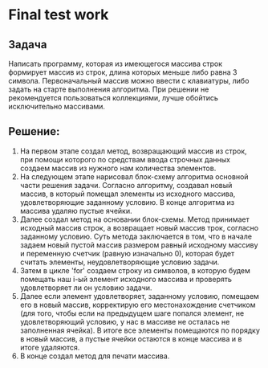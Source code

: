 # Final test work
## Задача
Написать программу, которая из имеющегося массива строк формирует массив из строк, длина которых меньше либо равна 3 символа. 
Первоначальный массив можно ввести с клавиатуры, либо задать на старте выполнения алгоритма. 
При решении не рекомендуется пользоваться коллекциями, лучше обойтись исключительно массивами.

## Решение:
1. На первом этапе создал метод, возвращающий массив из строк, при помощи которого по средствам ввода строчных данных создаем массив из нужного нам количества элементов.
2. На следующем этапе нарисовал блок-схему алгоритма основной части решения задачи. 
Согласно алгоритму, создавал новый массив, в который помещал элементы из исходного массива, удовлетворяющие заданному условию. В конце алгоритма из массива удаляю пустые ячейки.
3. Далее создал метод на основании блок-схемы. Метод принимает исходный массив строк, а возвращает новый массив трок, согласно заданному условию. Суть метода заключается в том, что в начале задаем новый пустой массив размером равный исходному массиву и переменную счетчик (равную изначально 0), которая будет считать элементы, неудовлетворяющие условию задачи. 
4. Затем в цикле 'for' создаем строку из символов, в которую будем помещать наш i-ый элемент исходного массива и проверять удовлетворяет ли он условию задачи. 
5. Далее если элемент удовлетворяет, заданному условию, помещаем его в новый массив, корректирую его местонахождение счетчиком (для того, чтобы если на предыдущем шаге попался элемент, не удовлетворяющий условию, у нас в массиве не осталась не заполненная ячейка). В итоге все элементы помещаются по порядку в новый массив, а пустые ячейки остаются в конце массива и в итоге удаляются.
6. В конце создал метод для печати массива.
